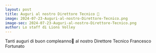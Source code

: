 ```yaml
---
layout: post
title: Auguri al nostro Direttore Tecnico 🎉 
image: 2024-07-23-Auguri-al-nostro-Direttore-Tecnico.png
image-sec: 2024-07-23-Auguri-al-nostro-Direttore-Tecnico.png
author: Lo staff di Lions Volley
---
```


Tanti auguri di buon compleanno🎉 al nostro Direttore Tecnico Francesco Fortunato

